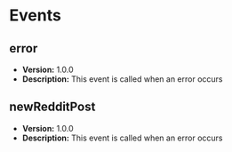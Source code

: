 # Events

## error

- **Version:** 1.0.0
- **Description:** This event is called when an error occurs

## newRedditPost

- **Version:** 1.0.0
- **Description:** This event is called when an error occurs

